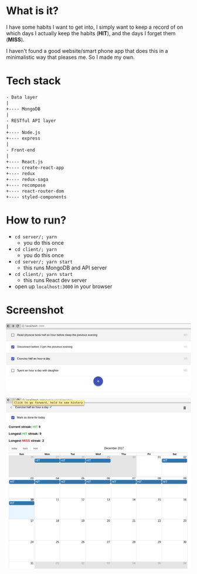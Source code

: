 # What is it?
I have some habits I want to get into, I simply want to keep a record of on which days I actually
keep the habits (**HIT**), and the days I forget them (**MISS**).

I haven't found a good website/smart phone app that does this in a minimalistic way that pleases me.
So I made my own.

# Tech stack

    - Data layer
    |
    +---- MongoDB
    |
    - RESTful API layer
    |
    +---- Node.js
    +---- express
    |
    - Front-end
    |
    +---- React.js
    +---- create-react-app
    +---- redux
    +---- redux-saga
    +---- recompose
    +---- react-router-dom
    +---- styled-components

# How to run?
- `cd server/; yarn`
    - you do this once
- `cd client/; yarn`
    - you do this once
- `cd server/; yarn start`
    - this runs MongoDB and API server
- `cd client/; yarn start`
    - this runs React dev server
- open up `localhost:3000` in your browser

# Screenshot
![](./screenshot-home.png)

![](./screenshot-detail.png)
